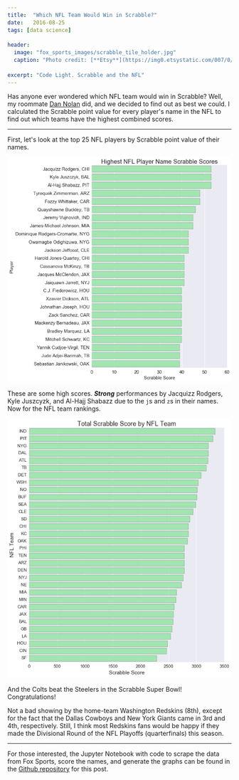 ```yaml
---
title:  "Which NFL Team Would Win in Scrabble?"
date:   2016-08-25
tags: [data science]

header:
  image: "fox_sports_images/scrabble_tile_holder.jpg"
  caption: "Photo credit: [**Etsy**](https://img0.etsystatic.com/007/0/7176622/il_570xN.376562392_f99r.jpg)"

excerpt: "Code Light. Scrabble and the NFL"
---
```


Has anyone ever wondered which NFL team would win in Scrabble? Well, my roommate [Dan Nolan](https://www.facebook.com/thedanpnolan/) did, and we decided to find out as best we could. I calculated the Scrabble point value for every player's name in the NFL to find out which teams have the highest combined scores. 

***

First, let's look at the top 25 NFL players by Scrabble point value of their names.

![](/images/fox_sports_images/top_player_scores.png?raw=true)


These are some high scores. _**Strong**_ performances by Jacquizz Rodgers, Kyle Juszcyzk, and Al-Hajj Shabazz due to the `j`s and `z`s in their names. Now for the NFL team rankings.



![](/images/fox_sports_images/team_scores.png?raw=true)

And the Colts beat the Steelers in the Scrabble Super Bowl! Congratulations!

Not a bad showing by the home-team Washington Redskins (8th), except for the fact that the Dallas Cowboys and New York Giants came in 3rd and 4th, respectively. Still, I think most Redskins fans would be happy if they made the Divisional Round of the NFL Playoffs (quarterfinals) this season.


***

For those interested, the Jupyter Notebook with code to scrape the data from Fox Sports, score the names, and generate the graphs can be found in the [Github repository](https://github.com/beckernick/scrabble_score_nfl) for this post. 




